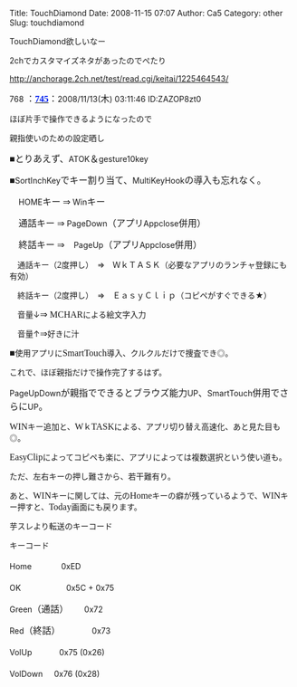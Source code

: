 Title: TouchDiamond
Date: 2008-11-15 07:07
Author: Ca5
Category: other
Slug: touchdiamond

TouchDiamond欲しいなー

2chでカスタマイズネタがあったのでぺたり

http://anchorage.2ch.net/test/read.cgi/keitai/1225464543/

768 <span style="font: 16.0px Hiragino Mincho ProN">：[<span
style="font: 16.0px Times; color: #001ff0">**745**</span>](mailto:sage)：</span>2008/11/13(<span
style="font: 16.0px Hiragino Mincho ProN">木</span>) 03:11:46
ID:ZAZOP8zt0

ほぼ片手で操作できるようになったので<span
style="font: 16.0px Times"> </span>

親指使いのための設定晒し<span style="font: 16.0px Times"> </span>

<span style="font: 16.0px Lucida Grande">■</span><span
style="font: 16.0px Hiragino Mincho ProN">とりあえず、</span>ATOK<span
style="font: 16.0px Hiragino Mincho ProN">＆</span>gesture10key 

<span style="font: 16.0px Lucida Grande">■</span>SortInchKey<span
style="font: 16.0px Hiragino Mincho ProN">でキー割り当て、</span>MultiKeyHook<span
style="font: 16.0px Hiragino Mincho ProN">の導入も忘れなく。</span> 

<span style="font: 16.0px Hiragino Mincho ProN">　</span>HOME<span
style="font: 16.0px Hiragino Mincho ProN">キー</span> <span
style="font: 16.0px Symbol">⇒</span> Win<span
style="font: 16.0px Hiragino Mincho ProN">キー</span> 

<span style="font: 16.0px Hiragino Mincho ProN">　通話キー</span> <span
style="font: 16.0px Symbol">⇒</span> PageDown<span
style="font: 16.0px Hiragino Mincho ProN">（アプリ</span>Appclose<span
style="font: 16.0px Hiragino Mincho ProN">併用）</span> 

<span style="font: 16.0px Hiragino Mincho ProN">　終話キー</span> <span
style="font: 16.0px Symbol">⇒</span><span
style="font: 16.0px Hiragino Mincho ProN">　</span>PageUp<span
style="font: 16.0px Hiragino Mincho ProN">（アプリ</span>Appclose<span
style="font: 16.0px Hiragino Mincho ProN">併用）</span> 

　通話キー（<span
style="font: 16.0px Times">2</span>度押し）　⇒　ＷｋＴＡＳＫ（必要なアプリのランチャ登録にも有効）<span
style="font: 16.0px Times"> </span>

　終話キー（<span
style="font: 16.0px Times">2</span>度押し）　⇒　ＥａｓｙＣｌｉｐ（コピペがすぐできる★）<span
style="font: 16.0px Times"> </span>

　音量↓<span style="font: 16.0px Times"></span><span
style="font: 16.0px Symbol">⇒</span><span style="font: 16.0px Times">
MCHAR</span>による絵文字入力<span style="font: 16.0px Times"> </span>

　音量↑<span style="font: 16.0px Times"></span><span
style="font: 16.0px Symbol">⇒</span><span
style="font: 16.0px Times"></span>好きに汁<span
style="font: 16.0px Times"> </span>

<span style="font: 16.0px Lucida Grande">■</span>使用アプリに<span
style="font: 16.0px Times">SmartTouch</span>導入、クルクルだけで捜査でき◎。<span
style="font: 16.0px Times"> </span>

これで、ほぼ親指だけで操作完了するはず。<span
style="font: 16.0px Times"> </span>

PageUpDown<span
style="font: 16.0px Hiragino Mincho ProN">が親指でできるとブラウズ能力</span>UP<span
style="font: 16.0px Hiragino Mincho ProN">、</span>SmartTouch<span
style="font: 16.0px Hiragino Mincho ProN">併用でさらに</span>UP<span
style="font: 16.0px Hiragino Mincho ProN">。</span> 

<span style="font: 16.0px Times">WIN</span>キー追加と、<span
style="font: 16.0px Times">W</span>ｋ<span
style="font: 16.0px Times">TASK</span>による、アプリ切り替え高速化、あと見た目も◎。<span
style="font: 16.0px Times"> </span>

<span
style="font: 16.0px Times">EasyClip</span>によってコピペも楽に、アプリによっては複数選択という使い道も。<span
style="font: 16.0px Times"> </span>

ただ、左右キーの押し難さから、若干難有り。<span
style="font: 16.0px Times"> </span>

あと、<span
style="font: 16.0px Times">WIN</span>キーに関しては、元の<span
style="font: 16.0px Times">Home</span>キーの癖が残っているようで、<span
style="font: 16.0px Times">WIN</span>キー押すと、<span
style="font: 16.0px Times">Today</span>画面にも戻ります。<span
style="font: 16.0px Times"> </span>

芋スレより転送のキーコード<span style="font: 16.0px Times"> </span>

キーコード<span style="font: 16.0px Times"> </span>

Home<span style="font: 16.0px Hiragino Mincho ProN">　</span> <span
style="font: 16.0px Hiragino Mincho ProN">　　</span>0xED 

OK<span
style="font: 16.0px Hiragino Mincho ProN">　　　　　</span>0x5C + 0x75 

Green<span style="font: 16.0px Hiragino Mincho ProN">（通話）　　</span>
0x72 

Red<span
style="font: 16.0px Hiragino Mincho ProN">（終話）　　　　</span>0x73 

VolUp<span style="font: 16.0px Hiragino Mincho ProN">　　　</span>0x75
(0x26) 

VolDown <span style="font: 16.0px Hiragino Mincho ProN">　</span>0x76
(0x28) 

